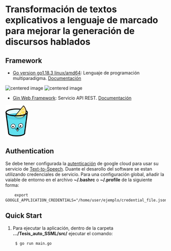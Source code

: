 # Transformación de textos explicativos a lenguaje de marcado para mejorar la generación de discursos hablados

## Framework

- [Go version go1.18.3 linux/amd64](https://go.dev/): Lenguaje de programación multiparadigma. [Documentación](https://go.dev/doc/)

<img src="https://blog.wemake.pe/posts/2022-01-11-gopher.svg" alt="centered image"  height="100" title="image Title" /> 
<img src="https://upload.wikimedia.org/wikipedia/commons/0/05/Go_Logo_Blue.svg" alt="centered image"  height="50" title="image Title" /> 

- [Gin Web Framework](https://github.com/gin-gonic/gin): Servicio API REST. [Documentación](https://github.com/gin-gonic/gin#api-examples)

<img src="https://raw.githubusercontent.com/gin-gonic/logo/master/color.png" alt="alt text"  height="100" title="image Title" />

## Authentication

 Se debe tener configurada la [autenticación](https://cloud.google.com/text-to-speech/docs/libraries?hl=es-419#setting_up_authentication) de google cloud para usar su servicio de [Text-to-Speech](https://cloud.google.com/text-to-speech/docs/create-audio-text-client-libraries?hl=es-419). Duante el desarollo del software se estan utilizando credenciales de servicio. Para una configuración global, añadir la vaiable de entorno en el archivo **~/.bashrc** o **~/.profile** de la siguiente forma:

        export GOOGLE_APPLICATION_CREDENTIALS="/home/user/ejemplo/credential_file.json"

## Quick Start
1. Para ejecutar la aplicación, dentro de la carpeta **.../Tesis_auto_SSML/src/** ejecutar el comando:

        $ go run main.go

